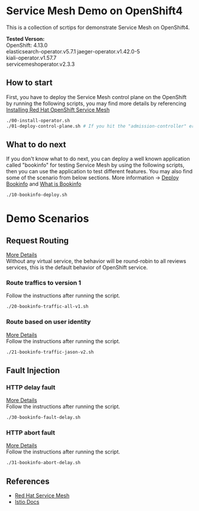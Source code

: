 # Service Mesh Demo on OpenShift4
This is a collection of scrtips for demonstrate Service Mesh on OpenShift4.  
  
**Tested Verson:**  
OpenShift: 4.13.0  
elasticsearch-operator.v5.7.1
jaeger-operator.v1.42.0-5  
kiali-operator.v1.57.7  
servicemeshoperator.v2.3.3 
  
## How to start
First, you have to deploy the Service Mesh control plane on the OpenShift by running the following scripts, you may find more details by referencing [Installing Red Hat OpenShift Service Mesh](https://docs.openshift.com/container-platform/latest/service_mesh/v2x/installing-ossm.html)
```bash
./00-install-operator.sh
./01-deploy-control-plane.sh # If you hit the "admission-controller" error, just wait some time and re-run the script.
```
## What to do next
If you don't know what to do next, you can deploy a well known application called "bookinfo" for testing Service Mesh by using the following scripts, then you can use the application to test different features. You may also find some of the scenario from below sections. More information -> [Deploy Bookinfo](https://docs.openshift.com/container-platform/latest/service_mesh/v2x/prepare-to-deploy-applications-ossm.html#ossm-tutorial-bookinfo-overview_deploying-applications-ossm) and [What is Bookinfo](https://istio.io/latest/docs/examples/bookinfo)
```bash
./10-bookinfo-deploy.sh
```
# Demo Scenarios
## Request Routing
[More Details](https://istio.io/latest/docs/tasks/traffic-management/request-routing/)  
Without any virtual service, the behavior will be round-robin to all reviews services, this is the default behavior of OpenShift service.
### Route traffics to version 1
Follow the instructions after running the script.
```bash
./20-bookinfo-traffic-all-v1.sh
```
### Route based on user identity
[More Details](https://istio.io/latest/docs/tasks/traffic-management/request-routing/#route-based-on-user-identity)  
Follow the instructions after running the script.
```bash
./21-bookinfo-traffic-jason-v2.sh
```
## Fault Injection
### HTTP delay fault
[More Details](https://istio.io/latest/docs/tasks/traffic-management/fault-injection/#injecting-an-http-delay-fault)  
Follow the instructions after running the script.
```bash
./30-bookinfo-fault-delay.sh
```
### HTTP abort fault
[More Details](https://istio.io/latest/docs/tasks/traffic-management/fault-injection/#injecting-an-http-abort-fault)  
Follow the instructions after running the script.
```bash
./31-bookinfo-abort-delay.sh
```
## References
- [Red Hat Service Mesh](https://docs.openshift.com/container-platform/latest/service_mesh/v2x/servicemesh-release-notes.html)
- [Istio Docs](https://istio.io/docs/)
